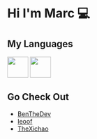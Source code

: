 # Hi I'm Marc :computer:

## My Languages
<img src="https://www.pinclipart.com/picdir/big/55-552426_python-sticker-png-clipart.png" width="48">
<img src="https://mpng.subpng.com/20181122/krs/kisspng-java-programming-language-selenium-computer-softwa-july-2-16-halab-4-dev-5bf78387a7bb41.028192901542947719687.jpg" width="48">

## Go Check Out
* [BenTheDev](https://github.com/BenNeighbour)
* [leoof](https://github.com/leoof)
* [TheXichao](https://github.com/TheXichao)
